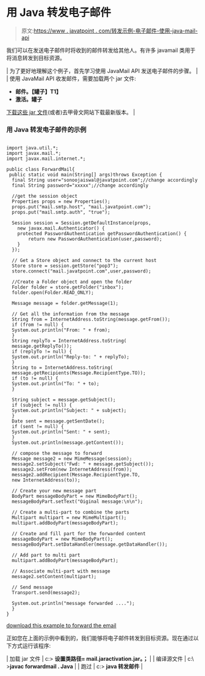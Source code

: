 # 用 Java 转发电子邮件

> 原文:[https://www . javatpoint . com/转发示例-电子邮件-使用-java-mail-api](https://www.javatpoint.com/example-of-forwarding-email-using-java-mail-api)

我们可以在发送电子邮件时将收到的邮件转发给其他人。有许多 javamail 类用于将消息转发到目标资源。

| 为了更好地理解这个例子，首先学习使用 JavaMail API 发送电子邮件的步骤。 |
| 使用 JavaMail API 收发邮件，需要加载两个 jar 文件:

*   **邮件。【罐子】T1】**
*   **激活。罐子**

[下载这些 jar 文件](https://static.javatpoint.com/src/mail/mailactivation.zip)(或者)去甲骨文网站下载最新版本。 |

### 用 Java 转发电子邮件的示例

```

import java.util.*;
import javax.mail.*;
import javax.mail.internet.*;

public class ForwardMail{
 public static void main(String[] args)throws Exception {
  final String user="sonoojaiswal@javatpoint.com";//change accordingly
  final String password="xxxxx";//change accordingly

  //get the session object
  Properties props = new Properties();
  props.put("mail.smtp.host", "mail.javatpoint.com");
  props.put("mail.smtp.auth", "true");

  Session session = Session.getDefaultInstance(props,
    new javax.mail.Authenticator() {
	protected PasswordAuthentication getPasswordAuthentication() {
        return new PasswordAuthentication(user,password);
	}
  });

  // Get a Store object and connect to the current host 
  Store store = session.getStore("pop3");
  store.connect("mail.javatpoint.com",user,password);

  //Create a Folder object and open the folder
  Folder folder = store.getFolder("inbox");
  folder.open(Folder.READ_ONLY);

  Message message = folder.getMessage(1);

  // Get all the information from the message
  String from = InternetAddress.toString(message.getFrom());
  if (from != null) {
  System.out.println("From: " + from);
  }
  String replyTo = InternetAddress.toString(
  message.getReplyTo());
  if (replyTo != null) {
  System.out.println("Reply-to: " + replyTo);
  }
  String to = InternetAddress.toString(
  message.getRecipients(Message.RecipientType.TO));
  if (to != null) {
  System.out.println("To: " + to);
  }

  String subject = message.getSubject();
  if (subject != null) {
  System.out.println("Subject: " + subject);
  }
  Date sent = message.getSentDate();
  if (sent != null) {
  System.out.println("Sent: " + sent);
  }
  System.out.println(message.getContent());

  // compose the message to forward
  Message message2 = new MimeMessage(session);
  message2.setSubject("Fwd: " + message.getSubject());
  message2.setFrom(new InternetAddress(from));
  message2.addRecipient(Message.RecipientType.TO,
  new InternetAddress(to));

  // Create your new message part
  BodyPart messageBodyPart = new MimeBodyPart();
  messageBodyPart.setText("Oiginal message:\n\n");

  // Create a multi-part to combine the parts
  Multipart multipart = new MimeMultipart();
  multipart.addBodyPart(messageBodyPart);

  // Create and fill part for the forwarded content
  messageBodyPart = new MimeBodyPart();
  messageBodyPart.setDataHandler(message.getDataHandler());

  // Add part to multi part
  multipart.addBodyPart(messageBodyPart);

  // Associate multi-part with message
  message2.setContent(multipart);

  // Send message
  Transport.send(message2);

  System.out.println("message forwarded ....");
  }
} 

```

[download this example to forward the email](https://static.javatpoint.com/src/mail/forwardmail.zip)

正如您在上面的示例中看到的，我们能够将电子邮件转发到目标资源。现在通过以下方式运行该程序:

| 加载 jar 文件 | c:\> **设置类路径= mail.jaractivation.jar。；** |
| 编译源文件 | c:\ >**javac forwardmail . Java** |
| 跑过 | c:\> **java 转发邮件** |